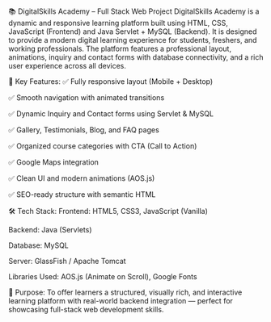 📚 DigitalSkills Academy – Full Stack Web Project
DigitalSkills Academy is a dynamic and responsive learning platform built using HTML, CSS, JavaScript (Frontend) and Java Servlet + MySQL (Backend). It is designed to provide a modern digital learning experience for students, freshers, and working professionals. The platform features a professional layout, animations, inquiry and contact forms with database connectivity, and a rich user experience across all devices.

🚀 Key Features:
✅ Fully responsive layout (Mobile + Desktop)

✅ Smooth navigation with animated transitions

✅ Dynamic Inquiry and Contact forms using Servlet & MySQL

✅ Gallery, Testimonials, Blog, and FAQ pages

✅ Organized course categories with CTA (Call to Action)

✅ Google Maps integration

✅ Clean UI and modern animations (AOS.js)

✅ SEO-ready structure with semantic HTML

🛠 Tech Stack:
Frontend: HTML5, CSS3, JavaScript (Vanilla)

Backend: Java (Servlets)

Database: MySQL

Server: GlassFish / Apache Tomcat

Libraries Used: AOS.js (Animate on Scroll), Google Fonts

🎯 Purpose:
To offer learners a structured, visually rich, and interactive learning platform with real-world backend integration — perfect for showcasing full-stack web development skills.
